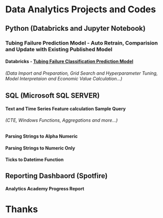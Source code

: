 # Data Analytics Projects and Codes

##    Python (Databricks and Jupyter Notebook)

### Tubing Failure Prediction Model - Auto Retrain, Comparision and Update with Existing Published Model
####  Databricks - [Tubing Failure Classification Prediction Model](https://github.com/dzheng616/data_is_the_new_oil/blob/61b48bb9b1108491578146c883525540afaacd5d/Python/Databricks-Classification%20Prediction%20(XGboost).ipynb)
######  (Data Import and Preparation, Grid Search and Hyperparameter Tuning, Model Interpretaion and Economic Value Calculation...)

##    SQL (Microsoft SQL SERVER)

####  Text and Time Series Feature calculation Sample Query
######  (CTE, Windows Functions, Aggregations and more...)
####  Parsing Strings to Alpha Numeric
####  Parsing Strings to Numeric Only
####  Ticks to Datetime Function

##    Reporting Dashbaord (Spotfire)

####  Analytics Academy Progress Report

# Thanks
